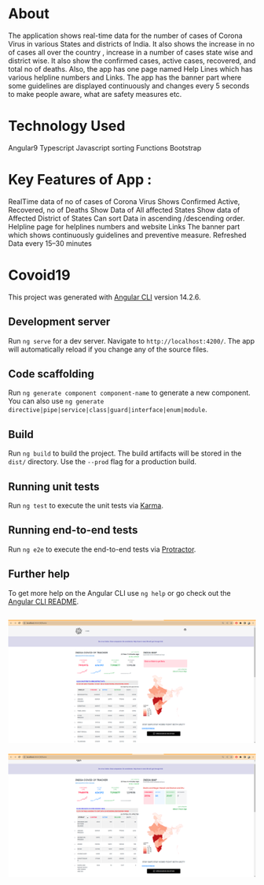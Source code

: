 # About


The application shows real-time data for the number of cases of Corona Virus in various States and districts of India. It also shows the increase in no of cases all over the country , increase in a number of cases state wise and district wise. It also show the confirmed cases, active cases, recovered, and total no of deaths. Also, the app has one page named Help Lines which has various helpline numbers and Links. The app has the banner part where some guidelines are displayed continuously and changes every 5 seconds to make people aware, what are safety measures etc.

# Technology Used
Angular9
Typescript
Javascript sorting Functions
Bootstrap


# Key Features of App :
RealTime data of no of cases of Corona Virus
Shows Confirmed Active, Recovered, no of Deaths
Show Data of All affected States
Show data of Affected District of States
Can sort Data in ascending /descending order.
Helpline page for helplines numbers and website Links
The banner part which shows continuously guidelines and preventive measure.
Refreshed Data every 15–30 minutes

# Covoid19

This project was generated with [Angular CLI](https://github.com/angular/angular-cli) version 14.2.6.

## Development server

Run `ng serve` for a dev server. Navigate to `http://localhost:4200/`. The app will automatically reload if you change any of the source files.


## Code scaffolding

Run `ng generate component component-name` to generate a new component. You can also use `ng generate directive|pipe|service|class|guard|interface|enum|module`.

## Build

Run `ng build` to build the project. The build artifacts will be stored in the `dist/` directory. Use the `--prod` flag for a production build.

## Running unit tests

Run `ng test` to execute the unit tests via [Karma](https://karma-runner.github.io).

## Running end-to-end tests

Run `ng e2e` to execute the end-to-end tests via [Protractor](http://www.protractortest.org/).

## Further help

To get more help on the Angular CLI use `ng help` or go check out the [Angular CLI README](https://github.com/angular/angular-cli/blob/master/README.md).

![](images/first.png)
-----------------------
![](images/second.png)